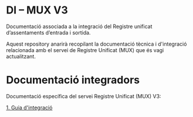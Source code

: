 # **DI – MUX V3**

Documentació associada a la integració del Registre unificat d’assentaments d’entrada i sortida.

Aquest repository anarirà recopilant la documentació tècnica i d'integració relacionada amb el servei de Registre Unificat (MUX) que és vagi actualitzant.

# Documentació integradors

Documentació específica del servei Registre Unificat (MUX) V3:

[1. Guia d'integració](https://github.com/ConsorciAOC/MUX/blob/main/Missatgeria/DI%20-%20MUXV3.pdf)
